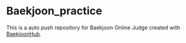 # Baekjoon_practice
This is a auto push repository for Baekjoon Online Judge created with [BaekjoonHub](https://github.com/BaekjoonHub/BaekjoonHub).
